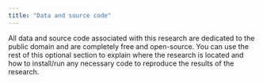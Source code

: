 ```yaml
---
title: "Data and source code"
---
```


All data and source code associated with this research are dedicated to the public domain and are completely free and open-source. You can use the rest of this optional section to explain where the research is located and how to install/run any necessary code to reproduce the results of the research.
